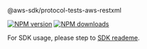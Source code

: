 @aws-sdk/protocol-tests-aws-restxml

[![NPM version](https://img.shields.io/npm/v/@aws-sdk/protocol-tests-aws-restxml/beta.svg)](https://www.npmjs.com/package/@aws-sdk/protocol-tests-aws-restxml)
[![NPM downloads](https://img.shields.io/npm/dm/@aws-sdk/protocol-tests-aws-restxml.svg)](https://www.npmjs.com/package/@aws-sdk/protocol-tests-aws-restxml)

For SDK usage, please step to [SDK reademe](https://github.com/aws/aws-sdk-js-v3).

